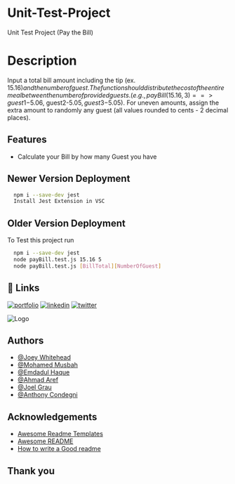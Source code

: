 # Unit-Test-Project
Unit Test Project (Pay the Bill) 

# Description
Input a total bill amount including the tip (ex. $15.16) and the number of guest.
The function should distribute the cost of the entire meal between the number of provided guests. (e.g., payBill (15.16, 3) ==> guest1-$5.06, guest2-$5.05, guest3-$5.05).
For uneven amounts, assign the extra amount to randomly any guest (all values rounded to cents - 2 decimal places).


## Features 
- Calculate your Bill by how many Guest you have


## Newer Version Deployment

```bash
  npm i --save-dev jest
  Install Jest Extension in VSC

```

## Older Version Deployment

To Test this project run 

```bash
  npm i --save-dev jest
  node payBill.test.js 15.16 5
  node payBill.test.js [BillTotal][NumberOfGuest]

```


## 🔗 Links
[![portfolio](https://img.shields.io/badge/my_portfolio-000?style=for-the-badge&logo=ko-fi&logoColor=white)](https://fledtrain.github.io/E-Portfolio)
[![linkedin](https://img.shields.io/badge/linkedin-0A66C2?style=for-the-badge&logo=linkedin&logoColor=white)](https://www.linkedin.com/in/joeywhitehead/)
[![twitter](https://img.shields.io/badge/twitter-1DA1F2?style=for-the-badge&logo=twitter&logoColor=white)](https://twitter.com/Fledtrain)

![Logo](https://pbs.twimg.com/profile_images/1607115031136636928/fZIGEc0r_400x400.jpg)

## Authors
- [@Joey Whitehead](https://www.github.com/Fledtrain)
- [@Mohamed Musbah](https://github.com/MohamedM829)
- [@Emdadul Haque](https://www.linkedin.com/in/emdadul-haque-67a021154/)
- [@Ahmad Aref](https://www.linkedin.com/in/ahmadsaref/)
- [@Joel Grau](https://www.linkedin.com/in/joel-grau-1a056714a/)
- [@Anthony Condegni](https://www.linkedin.com/in/anthony-condegni-80365a1ba/)


## Acknowledgements
 - [Awesome Readme Templates](https://awesomeopensource.com/project/elangosundar/awesome-README-templates)
 - [Awesome README](https://github.com/matiassingers/awesome-readme)
 - [How to write a Good readme](https://bulldogjob.com/news/449-how-to-write-a-good-readme-for-your-github-project)
 
 
 
## Thank you
